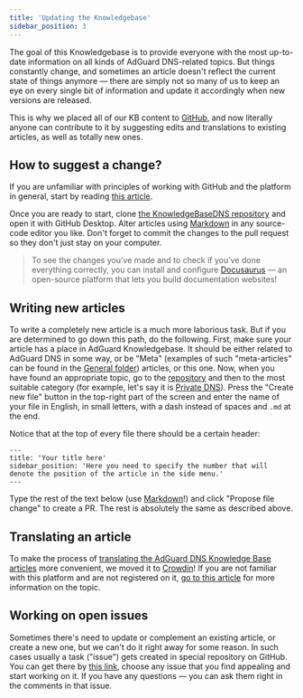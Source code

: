 ```yaml
---
title: 'Updating the Knowledgebase'
sidebar_position: 3
---
```


The goal of this Knowledgebase is to provide everyone with the most up-to-date information on all kinds of AdGuard DNS-related topics. But things constantly change, and sometimes an article doesn't reflect the current state of things anymore — there are simply not so many of us to keep an eye on every single bit of information and update it accordingly when new versions are released. 

This is why we placed all of our KB content to [GitHub](https://github.com/AdguardTeam/KnowledgeBaseDNS/tree/main/docs), and now literally anyone can contribute to it by suggesting edits and translations to existing articles, as well as totally new ones. 

## How to suggest a change?

If you are unfamiliar with principles of working with GitHub and the platform in general, start by reading [this article](https://docs.github.com/en/pull-requests/collaborating-with-pull-requests/proposing-changes-to-your-work-with-pull-requests).

Once you are ready to start, clone [the KnowledgeBaseDNS repository](https://github.com/AdguardTeam/KnowledgeBaseDNS) and open it with GitHub Desktop. Alter articles using [Markdown](https://github.com/LewisVo/Markdown-Tutorial) in any source-code editor you like. Don't forget to commit the changes to the pull request so they don't just stay on your computer.  

> To see the changes you’ve made and to check if you’ve done everything correctly, you can install and configure [Docusaurus](https://docusaurus.io/docs) — an open-source platform that lets you build documentation websites! 

## Writing new articles

To write a completely new article is a much more laborious task. But if you are determined to go down this path, do the following. First, make sure your article has a place in AdGuard Knowledgebase. It should be either related to AdGuard DNS in some way, or be "Meta" (examples of such "meta-articles" can be found in the [General folder](../general/dns-filtering.md)) articles, or this one. Now, when you have found an appropriate topic, go to the [repository](https://github.com/AdguardTeam/KnowledgeBaseDNS) and then to the most suitable category (for example, let's say it is [Private DNS](https://github.com/AdguardTeam/KnowledgeBaseDNS/tree/main/docs/private-dns)). Press the "Create new file" button in the top-right part of the screen and enter the name of your file in English, in small letters, with a dash instead of spaces and `.md` at the end. 

Notice that at the top of every file there should be a certain header:

```
---
title: 'Your title here'
sidebar_position: 'Here you need to specify the number that will denote the position of the article in the side menu.'
---
```
Type the rest of the text below (use [Markdown](https://github.com/LewisVo/Markdown-Tutorial)!) and click "Propose file change" to create a PR. The rest is absolutely the same as described above.

## Translating an article

To make the process of [translating the AdGuard DNS Knowledge Base articles](https://crowdin.com/project/adguard-knowledge-bases/it#/kb.adguard-dns.io) more convenient, we moved it to [Crowdin](https://crowdin.com/project)! If you are not familiar with this platform and are not registered on it, [go to this article](/miscellaneous/adguard-translations/translate-adguard-dns.md) for more information on the topic. 

## Working on open issues

Sometimes there's need to update or complement an existing article, or create a new one, but we can't do it right away for some reason. In such cases usually a task ("issue") gets created in special repository on GitHub. You can get there by [this link](https://github.com/AdguardTeam/KnowledgeBaseDNS/issues/), choose any issue that you find appealing and start working on it. If you have any questions — you can ask them right in the comments in that issue.     